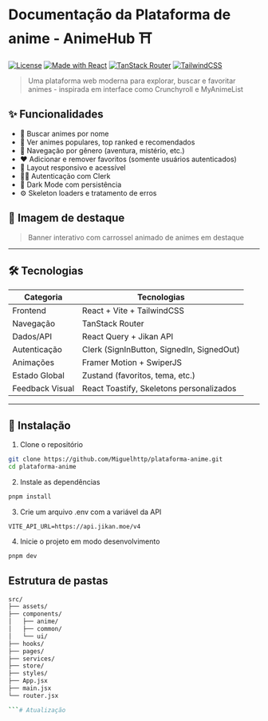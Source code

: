 # Documentação da Plataforma de anime - AnimeHub ⛩️

[![License](https://img.shields.io/github/license/Miguelhttp/animehub)](./LICENSE)
[![Made with React](https://img.shields.io/badge/Made%20with-React-61DAFB?logo=react&logoColor=000)](https://react.dev)
[![TanStack Router](https://img.shields.io/badge/Router-TanStack-FF6A00?logo=react-router)](https://tanstack.com/router)
[![TailwindCSS](https://img.shields.io/badge/Style-TailwindCSS-38B2AC?logo=tailwindcss)](https://tailwindcss.com)

>Uma plataforma web moderna para explorar, buscar e favoritar animes - inspirada em interface como Crunchyroll e MyAnimeList

## ✨ Funcionalidades

- 🔎 Buscar animes por nome
- 🌟 Ver animes populares, top ranked e recomendados
- 🧭 Navegação por gênero (aventura, mistério, etc.)
- ❤️ Adicionar e remover favoritos (somente usuários autenticados)
- 📱 Layout responsivo e acessível
- 🧑‍💼 Autenticação com Clerk
- 🎨 Dark Mode com persistência
- ⚙️ Skeleton loaders e tratamento de erros

## 📸 Imagem de destaque
> Banner interativo com carrossel animado de animes em destaque

---

## 🛠️ Tecnologias

| Categoria         | Tecnologias                                                    |
|------------------|----------------------------------------------------------------|
| Frontend         | React + Vite + TailwindCSS                                     |
| Navegação        | TanStack Router                                                |
| Dados/API        | React Query + Jikan API                                        |
| Autenticação     | Clerk (SignInButton, SignedIn, SignedOut)                      |
| Animações        | Framer Motion + SwiperJS                                       |
| Estado Global    | Zustand (favoritos, tema, etc.)                                |
| Feedback Visual  | React Toastify, Skeletons personalizados                       |

---


## 🚀 Instalação

1. Clone o repositório

```bash
git clone https://github.com/Miguelhttp/plataforma-anime.git
cd plataforma-anime
```

2. Instale as dependências
```bash
pnpm install
```

3. Crie um arquivo .env com a variável da API 
```env
VITE_API_URL=https://api.jikan.moe/v4
```

4. Inicie o projeto em modo desenvolvimento
```bash
pnpm dev
```

## Estrutura de pastas

```bash
src/
├── assets/
├── components/
│   ├── anime/
│   ├── common/
│   └── ui/
├── hooks/
├── pages/
├── services/
├── store/
├── styles/
├── App.jsx
├── main.jsx
└── router.jsx

```# Atualização
